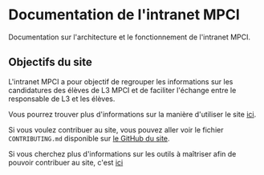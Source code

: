 # Documentation de l'intranet MPCI

Documentation sur l'architecture et le fonctionnement de l'intranet MPCI.

## Objectifs du site

L'intranet MPCI a pour objectif de regrouper les informations sur les candidatures des élèves de L3 MPCI et de faciliter l'échange entre le responsable de L3 et les élèves. 

Vous pourrez trouver plus d'informations sur la manière d'utiliser le site [ici](utilisation.md).

Si vous voulez contribuer au site, vous pouvez aller voir le fichier `CONTRIBUTING.md` disponible sur [le GitHub du site](https://github.com/tzsda/projet-intranet-MPCI/tree/main).

Si vous cherchez plus d'informations sur les outils à maîtriser afin de pouvoir contribuer au site, c'est [ici]()
